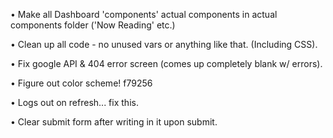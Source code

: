 <!-- • Make font icons from font awesome instead of 'library' and 'home' etc. -->

• Make all Dashboard 'components' actual components in actual components folder ('Now Reading' etc.)

• Clean up all code - no unused vars or anything like that. (Including CSS).

• Fix google API & 404 error screen (comes up completely blank w/ errors).

• Figure out color scheme!
  f79256

• Logs out on refresh... fix this.

• Clear submit form after writing in it upon submit.